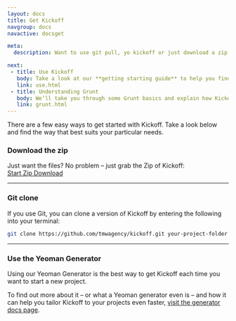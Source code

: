 ```yaml
---
layout: docs
title: Get Kickoff
navgroup: docs
navactive: docsget

meta:
  description: Want to use git pull, yo kickoff or just download a zip. Find out how to get your hands on Kickoff here

next:
 - title: Use Kickoff
   body: Take a look at our **getting starting guide** to help you find your way around the framework.
   link: use.html
 - title: Understanding Grunt
   body: We’ll take you through some Grunt basics and explain how Kickoff is configured to use it.
   link: grunt.html
---
```

There are a few easy ways to get started with Kickoff.  Take a look below and find the way that best suits your particular needs.

### Download the zip

Just want the files?  No problem – just grab the Zip of Kickoff:<br>
<a href="https://github.com/tmwagency/kickoff/archive/master.zip" class="btn btn--primary btn--small">Start Zip Download</a>

---

### Git clone

If you use Git, you can clone a version of Kickoff by entering the following into your terminal:

```sh
git clone https://github.com/tmwagency/kickoff.git your-project-folder
```

---

### Use the Yeoman Generator

Using our Yeoman Generator is the best way to get Kickoff each time you want to start a new project.

To find out more about it – or what a Yeoman generator even is – and how it can help you tailor Kickoff to your projects even faster, [visit the generator docs page](yeoman.html).

